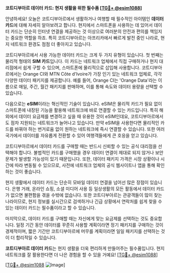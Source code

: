 **코트디부아르 데이터 카드: 현지 생활을 위한 필수품 [[TG💪+ @esim1088](https://t.me/s/esim1088)]**

안녕하세요! 오늘은 코트디부아르에서 생활하거나 여행할 때 필수적인 아이템인 **데이터 카드**에 대해 자세히 알아보려고 합니다. 현지에서 스마트폰을 사용하는 데 있어서 데이터 카드는 단순히 인터넷 연결을 제공하는 것 이상으로 여러분의 안전과 편의를 책임지는 중요한 역할을 하죠. 특히 코트디부아르는 아프리카에서 빠르게 발전 중인 나라로, 현지 네트워크 환경도 점점 더 좋아지고 있습니다.

코트디부아르에서 사용 가능한 데이터 카드는 크게 두 가지 유형이 있습니다. 첫 번째는 물리적 형태의 **SIM 카드**입니다. 이 카드는 네트워크 업체에서 직접 구매하거나 현지 대리점에서 쉽게 구할 수 있으며, 스마트폰에 물리적으로 삽입해 사용합니다. 코트디부아르에서는 Orange CI와 MTN Côte d'Ivoire가 가장 인기 있는 네트워크 업체로, 각각 다양한 데이터 패키지를 제공합니다. 예를 들어, Orange CI는 'Orange Data'라는 이름으로 매일, 주간, 월간 패키지를 판매하며, 이를 통해 속도와 데이터 용량을 선택할 수 있습니다.

다음으로는 **eSIM**이라는 혁신적인 기술이 있습니다. eSIM은 물리적 카드가 필요 없이 스마트폰에 내장된 기능을 활용해 네트워크에 바로 연결할 수 있는 카드입니다. 특히 해외에서 데이터 요금제를 변경하고 싶을 때 유용한 것이 eSIM인데요, 코트디부아르에서도 점차 지원되는 네트워크가 늘어나고 있습니다. 만약 eSIM을 사용한다면 물리적인 카드를 바꿔야 하는 번거로움 없이 원하는 네트워크에 즉시 연결할 수 있습니다. 또한 여러 국가에서 데이터를 자유롭게 전환할 수 있어 여행객들에게 큰 호응을 얻고 있습니다.

코트디부아르에서 데이터 카드를 구매할 때는 반드시 신뢰할 수 있는 공식 대리점을 선택해야 합니다. 불법적인 카드를 구매했을 경우 데이터 연결이 제대로 되지 않거나 보안 문제가 발생할 가능성이 있기 때문입니다. 또한, 데이터 패키지 가격은 시장 상황이나 시간에 따라 변동될 수 있으므로, 사전에 네트워크 업체의 공식 웹사이트나 앱을 통해 확인하는 것이 좋습니다.

현지 생활에서 데이터 카드는 단순히 모바일 데이터 연결을 넘어선 많은 장점이 있습니다. 은행 거래, 온라인 쇼핑, 소셜 미디어 사용 등 일상생활의 모든 활동에서 데이터 카드가 없으면 불편함을 겪을 수밖에 없습니다. 또한 코트디부아르는 관광객들이 많이 찾는 나라이므로, 현지 정보를 실시간으로 검색하거나 긴급 상황에서 연락처를 쉽게 찾을 수 있는 데이터 카드는 필수품이라고 할 수 있습니다.

마지막으로, 데이터 카드를 구매할 때는 자신에게 맞는 요금제를 선택하는 것도 중요합니다. 일정 기간 동안 데이터를 꾸준히 사용할 계획이라면 정기 패키지를 구매하는 것이 경제적이며, 짧은 기간만 코트디부아르에 머무를 계획이라면 일일 패키지를 선택하는 것이 더 합리적일 수 있습니다.

**코트디부아르 데이터 카드**는 현지 생활을 더욱 편리하게 만들어주는 필수품입니다. 현지 네트워크를 잘 활용한다면 더 나은 경험을 할 수 있을 거예요! [[TG💪+ @esim1088](https://t.me/s/esim1088)]

[[TG💪+ @esim1088](https://t.me/s/esim1088) ![Image](https://i.postimg.cc/Y0z9fWf4/image.png)]